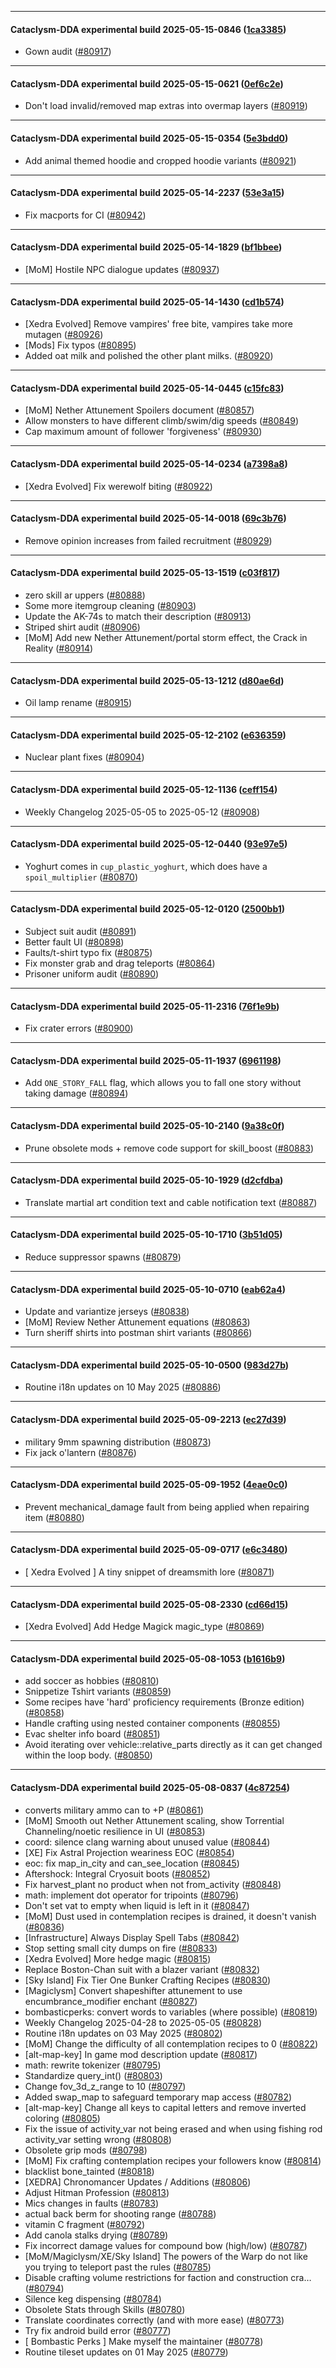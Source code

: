 
---

#### Cataclysm-DDA experimental build 2025-05-15-0846 ([1ca3385](https://github.com/CleverRaven/Cataclysm-DDA/releases/tag/cdda-experimental-2025-05-15-0846))

* Gown audit ([#80917](https://github.com/CleverRaven/Cataclysm-DDA/pull/80917))

---

#### Cataclysm-DDA experimental build 2025-05-15-0621 ([0ef6c2e](https://github.com/CleverRaven/Cataclysm-DDA/releases/tag/cdda-experimental-2025-05-15-0621))

* Don't load invalid/removed map extras into overmap layers ([#80919](https://github.com/CleverRaven/Cataclysm-DDA/pull/80919))

---

#### Cataclysm-DDA experimental build 2025-05-15-0354 ([5e3bdd0](https://github.com/CleverRaven/Cataclysm-DDA/releases/tag/cdda-experimental-2025-05-15-0354))

* Add animal themed hoodie and cropped hoodie variants ([#80921](https://github.com/CleverRaven/Cataclysm-DDA/pull/80921))

---

#### Cataclysm-DDA experimental build 2025-05-14-2237 ([53e3a15](https://github.com/CleverRaven/Cataclysm-DDA/releases/tag/cdda-experimental-2025-05-14-2237))

* Fix macports for CI ([#80942](https://github.com/CleverRaven/Cataclysm-DDA/pull/80942))

---

#### Cataclysm-DDA experimental build 2025-05-14-1829 ([bf1bbee](https://github.com/CleverRaven/Cataclysm-DDA/releases/tag/cdda-experimental-2025-05-14-1829))

* [MoM] Hostile NPC dialogue updates ([#80937](https://github.com/CleverRaven/Cataclysm-DDA/pull/80937))

---

#### Cataclysm-DDA experimental build 2025-05-14-1430 ([cd1b574](https://github.com/CleverRaven/Cataclysm-DDA/releases/tag/cdda-experimental-2025-05-14-1430))

* [Xedra Evolved] Remove vampires' free bite, vampires take more mutagen ([#80926](https://github.com/CleverRaven/Cataclysm-DDA/pull/80926))
* [Mods] Fix typos ([#80895](https://github.com/CleverRaven/Cataclysm-DDA/pull/80895))
* Added oat milk and polished the other plant milks. ([#80920](https://github.com/CleverRaven/Cataclysm-DDA/pull/80920))

---

#### Cataclysm-DDA experimental build 2025-05-14-0445 ([c15fc83](https://github.com/CleverRaven/Cataclysm-DDA/releases/tag/cdda-experimental-2025-05-14-0445))

* [MoM] Nether Attunement Spoilers document ([#80857](https://github.com/CleverRaven/Cataclysm-DDA/pull/80857))
* Allow monsters to have different climb/swim/dig speeds ([#80849](https://github.com/CleverRaven/Cataclysm-DDA/pull/80849))
* Cap maximum amount of follower 'forgiveness' ([#80930](https://github.com/CleverRaven/Cataclysm-DDA/pull/80930))

---

#### Cataclysm-DDA experimental build 2025-05-14-0234 ([a7398a8](https://github.com/CleverRaven/Cataclysm-DDA/releases/tag/cdda-experimental-2025-05-14-0234))

* [Xedra Evolved] Fix werewolf biting ([#80922](https://github.com/CleverRaven/Cataclysm-DDA/pull/80922))

---

#### Cataclysm-DDA experimental build 2025-05-14-0018 ([69c3b76](https://github.com/CleverRaven/Cataclysm-DDA/releases/tag/cdda-experimental-2025-05-14-0018))

* Remove opinion increases from failed recruitment ([#80929](https://github.com/CleverRaven/Cataclysm-DDA/pull/80929))

---

#### Cataclysm-DDA experimental build 2025-05-13-1519 ([c03f817](https://github.com/CleverRaven/Cataclysm-DDA/releases/tag/cdda-experimental-2025-05-13-1519))

* zero skill ar uppers ([#80888](https://github.com/CleverRaven/Cataclysm-DDA/pull/80888))
* Some more itemgroup cleaning ([#80903](https://github.com/CleverRaven/Cataclysm-DDA/pull/80903))
* Update the AK-74s to match their description ([#80913](https://github.com/CleverRaven/Cataclysm-DDA/pull/80913))
* Striped shirt audit ([#80906](https://github.com/CleverRaven/Cataclysm-DDA/pull/80906))
* [MoM] Add new Nether Attunement/portal storm effect, the Crack in Reality ([#80914](https://github.com/CleverRaven/Cataclysm-DDA/pull/80914))

---

#### Cataclysm-DDA experimental build 2025-05-13-1212 ([d80ae6d](https://github.com/CleverRaven/Cataclysm-DDA/releases/tag/cdda-experimental-2025-05-13-1212))

* Oil lamp rename ([#80915](https://github.com/CleverRaven/Cataclysm-DDA/pull/80915))

---

#### Cataclysm-DDA experimental build 2025-05-12-2102 ([e636359](https://github.com/CleverRaven/Cataclysm-DDA/releases/tag/cdda-experimental-2025-05-12-2102))

* Nuclear plant fixes ([#80904](https://github.com/CleverRaven/Cataclysm-DDA/pull/80904))

---

#### Cataclysm-DDA experimental build 2025-05-12-1136 ([ceff154](https://github.com/CleverRaven/Cataclysm-DDA/releases/tag/cdda-experimental-2025-05-12-1136))

* Weekly Changelog 2025-05-05 to 2025-05-12 ([#80908](https://github.com/CleverRaven/Cataclysm-DDA/pull/80908))

---

#### Cataclysm-DDA experimental build 2025-05-12-0440 ([93e97e5](https://github.com/CleverRaven/Cataclysm-DDA/releases/tag/cdda-experimental-2025-05-12-0440))

* Yoghurt comes in `cup_plastic_yoghurt`, which does have a `spoil_multiplier` ([#80870](https://github.com/CleverRaven/Cataclysm-DDA/pull/80870))

---

#### Cataclysm-DDA experimental build 2025-05-12-0120 ([2500bb1](https://github.com/CleverRaven/Cataclysm-DDA/releases/tag/cdda-experimental-2025-05-12-0120))

* Subject suit audit ([#80891](https://github.com/CleverRaven/Cataclysm-DDA/pull/80891))
* Better fault UI ([#80898](https://github.com/CleverRaven/Cataclysm-DDA/pull/80898))
* Faults/t-shirt typo fix ([#80875](https://github.com/CleverRaven/Cataclysm-DDA/pull/80875))
* Fix monster grab and drag teleports ([#80864](https://github.com/CleverRaven/Cataclysm-DDA/pull/80864))
* Prisoner uniform audit ([#80890](https://github.com/CleverRaven/Cataclysm-DDA/pull/80890))

---

#### Cataclysm-DDA experimental build 2025-05-11-2316 ([76f1e9b](https://github.com/CleverRaven/Cataclysm-DDA/releases/tag/cdda-experimental-2025-05-11-2316))

* Fix crater errors ([#80900](https://github.com/CleverRaven/Cataclysm-DDA/pull/80900))

---

#### Cataclysm-DDA experimental build 2025-05-11-1937 ([6961198](https://github.com/CleverRaven/Cataclysm-DDA/releases/tag/cdda-experimental-2025-05-11-1937))

* Add `ONE_STORY_FALL` flag, which allows you to fall one story without taking damage ([#80894](https://github.com/CleverRaven/Cataclysm-DDA/pull/80894))

---

#### Cataclysm-DDA experimental build 2025-05-10-2140 ([9a38c0f](https://github.com/CleverRaven/Cataclysm-DDA/releases/tag/cdda-experimental-2025-05-10-2140))

* Prune obsolete mods + remove code support for skill_boost ([#80883](https://github.com/CleverRaven/Cataclysm-DDA/pull/80883))

---

#### Cataclysm-DDA experimental build 2025-05-10-1929 ([d2cfdba](https://github.com/CleverRaven/Cataclysm-DDA/releases/tag/cdda-experimental-2025-05-10-1929))

* Translate martial art condition text and cable notification text ([#80887](https://github.com/CleverRaven/Cataclysm-DDA/pull/80887))

---

#### Cataclysm-DDA experimental build 2025-05-10-1710 ([3b51d05](https://github.com/CleverRaven/Cataclysm-DDA/releases/tag/cdda-experimental-2025-05-10-1710))

* Reduce suppressor spawns ([#80879](https://github.com/CleverRaven/Cataclysm-DDA/pull/80879))

---

#### Cataclysm-DDA experimental build 2025-05-10-0710 ([eab62a4](https://github.com/CleverRaven/Cataclysm-DDA/releases/tag/cdda-experimental-2025-05-10-0710))

* Update and variantize jerseys ([#80838](https://github.com/CleverRaven/Cataclysm-DDA/pull/80838))
* [MoM] Review Nether Attunement equations ([#80863](https://github.com/CleverRaven/Cataclysm-DDA/pull/80863))
* Turn sheriff shirts into postman shirt variants ([#80866](https://github.com/CleverRaven/Cataclysm-DDA/pull/80866))

---

#### Cataclysm-DDA experimental build 2025-05-10-0500 ([983d27b](https://github.com/CleverRaven/Cataclysm-DDA/releases/tag/cdda-experimental-2025-05-10-0500))

* Routine i18n updates on 10 May 2025 ([#80886](https://github.com/CleverRaven/Cataclysm-DDA/pull/80886))

---

#### Cataclysm-DDA experimental build 2025-05-09-2213 ([ec27d39](https://github.com/CleverRaven/Cataclysm-DDA/releases/tag/cdda-experimental-2025-05-09-2213))

* military 9mm spawning distribution ([#80873](https://github.com/CleverRaven/Cataclysm-DDA/pull/80873))
* Fix jack o'lantern ([#80876](https://github.com/CleverRaven/Cataclysm-DDA/pull/80876))

---

#### Cataclysm-DDA experimental build 2025-05-09-1952 ([4eae0c0](https://github.com/CleverRaven/Cataclysm-DDA/releases/tag/cdda-experimental-2025-05-09-1952))

* Prevent mechanical_damage fault from being applied when repairing item ([#80880](https://github.com/CleverRaven/Cataclysm-DDA/pull/80880))

---

#### Cataclysm-DDA experimental build 2025-05-09-0717 ([e6c3480](https://github.com/CleverRaven/Cataclysm-DDA/releases/tag/cdda-experimental-2025-05-09-0717))

* [ Xedra Evolved ] A tiny snippet of dreamsmith lore ([#80871](https://github.com/CleverRaven/Cataclysm-DDA/pull/80871))

---

#### Cataclysm-DDA experimental build 2025-05-08-2330 ([cd66d15](https://github.com/CleverRaven/Cataclysm-DDA/releases/tag/cdda-experimental-2025-05-08-2330))

* [Xedra Evolved] Add Hedge Magick magic_type ([#80869](https://github.com/CleverRaven/Cataclysm-DDA/pull/80869))

---

#### Cataclysm-DDA experimental build 2025-05-08-1053 ([b1616b9](https://github.com/CleverRaven/Cataclysm-DDA/releases/tag/cdda-experimental-2025-05-08-1053))

* add soccer as hobbies ([#80810](https://github.com/CleverRaven/Cataclysm-DDA/pull/80810))
* Snippetize Tshirt variants ([#80859](https://github.com/CleverRaven/Cataclysm-DDA/pull/80859))
* Some recipes have 'hard' proficiency requirements (Bronze edition) ([#80858](https://github.com/CleverRaven/Cataclysm-DDA/pull/80858))
* Handle crafting using nested container components ([#80855](https://github.com/CleverRaven/Cataclysm-DDA/pull/80855))
* Evac shelter info board ([#80851](https://github.com/CleverRaven/Cataclysm-DDA/pull/80851))
* Avoid iterating over vehicle::relative_parts directly as it can get changed within the loop body. ([#80850](https://github.com/CleverRaven/Cataclysm-DDA/pull/80850))

---

#### Cataclysm-DDA experimental build 2025-05-08-0837 ([4c87254](https://github.com/CleverRaven/Cataclysm-DDA/releases/tag/cdda-experimental-2025-05-08-0837))

* converts military ammo can to +P  ([#80861](https://github.com/CleverRaven/Cataclysm-DDA/pull/80861))
* [MoM] Smooth out Nether Attunement scaling, show Torrential Channeling/noetic resilience in UI ([#80853](https://github.com/CleverRaven/Cataclysm-DDA/pull/80853))
* coord: silence clang warning about unused value ([#80844](https://github.com/CleverRaven/Cataclysm-DDA/pull/80844))
* [XE] Fix Astral Projection weariness EOC ([#80854](https://github.com/CleverRaven/Cataclysm-DDA/pull/80854))
* eoc: fix map_in_city and can_see_location ([#80845](https://github.com/CleverRaven/Cataclysm-DDA/pull/80845))
* Aftershock: Integral Cryosuit boots ([#80852](https://github.com/CleverRaven/Cataclysm-DDA/pull/80852))
* Fix harvest_plant no product when not from_activity ([#80848](https://github.com/CleverRaven/Cataclysm-DDA/pull/80848))
* math: implement dot operator for tripoints ([#80796](https://github.com/CleverRaven/Cataclysm-DDA/pull/80796))
* Don't set vat to empty when liquid is left in it ([#80847](https://github.com/CleverRaven/Cataclysm-DDA/pull/80847))
* [MoM] Dust used in contemplation recipes is drained, it doesn't vanish ([#80836](https://github.com/CleverRaven/Cataclysm-DDA/pull/80836))
* [Infrastructure] Always Display Spell Tabs ([#80842](https://github.com/CleverRaven/Cataclysm-DDA/pull/80842))
* Stop setting small city dumps on fire ([#80833](https://github.com/CleverRaven/Cataclysm-DDA/pull/80833))
* [Xedra Evolved] More hedge magic ([#80815](https://github.com/CleverRaven/Cataclysm-DDA/pull/80815))
* Replace Boston-Chan suit with a blazer variant ([#80832](https://github.com/CleverRaven/Cataclysm-DDA/pull/80832))
* [Sky Island] Fix Tier One Bunker Crafting Recipes ([#80830](https://github.com/CleverRaven/Cataclysm-DDA/pull/80830))
* [Magiclysm] Convert shapeshifter attunement to use encumbrance_modifier enchant ([#80827](https://github.com/CleverRaven/Cataclysm-DDA/pull/80827))
* bombasticperks: convert words to variables (where possible) ([#80819](https://github.com/CleverRaven/Cataclysm-DDA/pull/80819))
* Weekly Changelog 2025-04-28 to 2025-05-05 ([#80828](https://github.com/CleverRaven/Cataclysm-DDA/pull/80828))
* Routine i18n updates on 03 May 2025 ([#80802](https://github.com/CleverRaven/Cataclysm-DDA/pull/80802))
* [MoM] Change the difficulty of all contemplation recipes to 0 ([#80822](https://github.com/CleverRaven/Cataclysm-DDA/pull/80822))
* [alt-map-key] In game mod description update ([#80817](https://github.com/CleverRaven/Cataclysm-DDA/pull/80817))
* math: rewrite tokenizer ([#80795](https://github.com/CleverRaven/Cataclysm-DDA/pull/80795))
* Standardize query_int() ([#80803](https://github.com/CleverRaven/Cataclysm-DDA/pull/80803))
* Change fov_3d_z_range to 10 ([#80797](https://github.com/CleverRaven/Cataclysm-DDA/pull/80797))
* Added swap_map to safeguard temporary map access ([#80782](https://github.com/CleverRaven/Cataclysm-DDA/pull/80782))
* [alt-map-key] Change all keys to capital letters and remove inverted coloring ([#80805](https://github.com/CleverRaven/Cataclysm-DDA/pull/80805))
* Fix the issue of activity_var not being erased and when using fishing rod activity_var setting wrong ([#80808](https://github.com/CleverRaven/Cataclysm-DDA/pull/80808))
* Obsolete grip mods ([#80798](https://github.com/CleverRaven/Cataclysm-DDA/pull/80798))
* [MoM] Fix crafting contemplation recipes your followers know ([#80814](https://github.com/CleverRaven/Cataclysm-DDA/pull/80814))
* blacklist bone_tainted ([#80818](https://github.com/CleverRaven/Cataclysm-DDA/pull/80818))
* [XEDRA] Chronomancer Updates / Additions ([#80806](https://github.com/CleverRaven/Cataclysm-DDA/pull/80806))
* Adjust Hitman Profession ([#80813](https://github.com/CleverRaven/Cataclysm-DDA/pull/80813))
* Mics changes in faults ([#80783](https://github.com/CleverRaven/Cataclysm-DDA/pull/80783))
* actual back berm for shooting range ([#80788](https://github.com/CleverRaven/Cataclysm-DDA/pull/80788))
* vitamin C fragment ([#80792](https://github.com/CleverRaven/Cataclysm-DDA/pull/80792))
* Add canola stalks drying ([#80789](https://github.com/CleverRaven/Cataclysm-DDA/pull/80789))
* Fix incorrect damage values for compound bow (high/low) ([#80787](https://github.com/CleverRaven/Cataclysm-DDA/pull/80787))
* [MoM/Magiclysm/XE/Sky Island] The powers of the Warp do not like you trying to teleport past the rules ([#80785](https://github.com/CleverRaven/Cataclysm-DDA/pull/80785))
* Disable crafting volume restrictions for faction and construction cra… ([#80794](https://github.com/CleverRaven/Cataclysm-DDA/pull/80794))
* Silence keg dispensing ([#80784](https://github.com/CleverRaven/Cataclysm-DDA/pull/80784))
* Obsolete Stats through Skills ([#80780](https://github.com/CleverRaven/Cataclysm-DDA/pull/80780))
* Translate coordinates correctly (and with more ease) ([#80773](https://github.com/CleverRaven/Cataclysm-DDA/pull/80773))
* Try fix android build error ([#80777](https://github.com/CleverRaven/Cataclysm-DDA/pull/80777))
* [ Bombastic Perks ] Make myself the maintainer ([#80778](https://github.com/CleverRaven/Cataclysm-DDA/pull/80778))
* Routine tileset updates on 01 May 2025 ([#80779](https://github.com/CleverRaven/Cataclysm-DDA/pull/80779))

